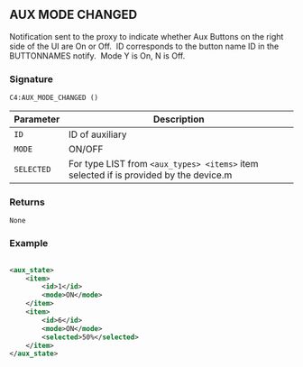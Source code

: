 ## AUX MODE CHANGED

Notification sent to the proxy to indicate whether Aux Buttons on the right side of the UI are On or Off.  ID corresponds to the button name ID in the BUTTONNAMES notify.  Mode Y is On, N is Off.


### Signature

`C4:AUX_MODE_CHANGED ()`


| Parameter | Description |
| --- | --- |
| `ID` | ID of auxiliary |
| `MODE` | ON/OFF |
| `SELECTED` | For type LIST from `<aux_types> <items>` item selected if is provided by the device.m |


### Returns

`None`


### Example

```xml

<aux_state>
    <item>
        <id>1</id>
        <mode>ON</mode>
    </item>
    <item>
        <id>6</id>
        <mode>ON</mode>
        <selected>50%</selected>
    </item>
</aux_state>
```

